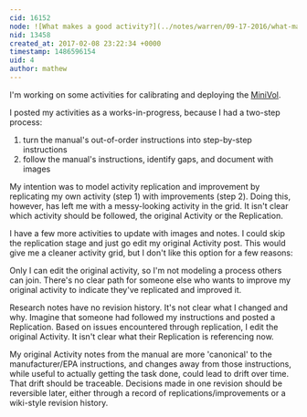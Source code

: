 ```yaml
---
cid: 16152
node: ![What makes a good activity?](../notes/warren/09-17-2016/what-makes-a-good-activity)
nid: 13458
created_at: 2017-02-08 23:22:34 +0000
timestamp: 1486596154
uid: 4
author: mathew
---
```


I'm working on some activities for calibrating and deploying the [MiniVol](https://publiclab.org/wiki/minivol#how+is+the+MiniVol+used?).

I posted my activities as a works-in-progress, because I had a two-step process:

1. turn the manual's out-of-order instructions into step-by-step instructions
2. follow the manual's instructions, identify gaps, and document with images

My intention was to model activity replication and improvement by replicating my own activity (step 1) with improvements (step 2).  Doing this, however, has left me with a messy-looking activity in the grid. It isn't clear which activity should be followed, the original Activity or the Replication. 

I have a few more activities to update with images and notes.  I could skip the replication stage and just go edit my original Activity post.  This would give me a cleaner activity grid, but I don't like this option for a few reasons:

Only I can edit the original activity, so I'm not modeling a process others can join. There's no clear path for someone else who wants to improve my original activity to indicate they've replicated and improved it.

Research notes have no revision history.  It's not clear what I changed and why. Imagine that someone had followed my instructions and posted a Replication.  Based on issues encountered through replication, I edit the original Activity.  It isn't clear what their Replication is referencing now. 

My original Activity notes from the manual are more 'canonical' to the manufacturer/EPA instructions, and changes away from those instructions, while useful to actually getting the task done, could lead to drift over time.  That drift should be traceable. Decisions made in one revision should be reversible later, either through a record of replications/improvements or a wiki-style revision history. 